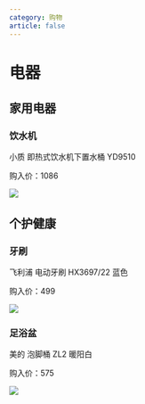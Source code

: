 ```yaml
---
category: 购物
article: false
---
```


# 电器

## 家用电器

### 饮水机

小质 即热式饮水机下置水桶 YD9510

购入价：1086

![](https://img.sherry4869.com/blog/life/shop/dq/3.png)

## 个护健康

### 牙刷

飞利浦 电动牙刷 HX3697/22 蓝色

购入价：499

![](https://img.sherry4869.com/blog/life/shop/dq/2.png)

### 足浴盆

美的 泡脚桶 ZL2 暖阳白

购入价：575

![](https://img.sherry4869.com/blog/life/shop/dq/1.png)